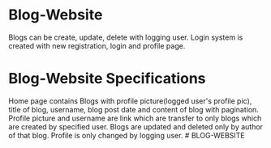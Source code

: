 # Blog-Website
Blogs can be create, update, delete with logging user. Login system is created with new registration, login and profile page.

# Blog-Website Specifications
Home page contains Blogs with profile picture(logged user's profile pic), title of blog, username, blog post date and content of blog with pagination.
Profile picture and username are link which are transfer to only blogs which are created by specified user.
Blogs are updated and deleted only by author of that blog.
Profile is only changed by logging user.
#   B L O G - W E B S I T E  
 